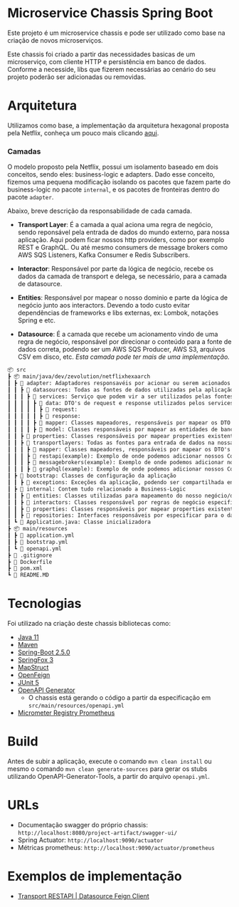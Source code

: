 # Microservice Chassis Spring Boot

Este projeto é um microservice chassis e pode ser utilizado como base na criação de novos microserviços.

Este chassis foi criado a partir das necessidades basicas de um microserviço, com cliente HTTP e persistência em banco
de dados.
Conforme a necesside, libs que fizerem necessárias ao cenário do seu projeto poderão ser adicionadas ou removidas.

# Arquitetura

Utilizamos como base, a implementação da arquitetura hexagonal proposta pela Netflix, conheça um pouco mais
clicando [aqui](https://netflixtechblog.com/ready-for-changes-with-hexagonal-architecture-b315ec967749).

### Camadas

O modelo proposto pela Netflix, possui um isolamento baseado em dois conceitos, sendo eles: business-logic e adapters.
Dado esse conceito,
fizemos uma pequena modificação isolando os pacotes que fazem parte do business-logic no pacote `internal`, e os pacotes
de fronteiras dentro do pacote `adapter`.

Abaixo, breve descrição da responsabilidade de cada camada.

- **Transport Layer**: É a camada a qual aciona uma regra de negócio, sendo reponsável pela entrada de dados do mundo
  externo, para nossa aplicação.
  Aqui podem ficar nossos http providers, como por exemplo REST e GraphQL. Ou até mesmo consumers de message brokers
  como AWS SQS Listeners, Kafka Consumer e Redis Subscribers.

- **Interactor**: Responsável por parte da lógica de negócio, recebe os dados da camada de transport e delega, se
  necessário, para a camada de datasource.

- **Entities**: Responsável por mapear o nosso dominio e parte da lógica de negócio junto aos interactors. Devendo a
  todo custo
  evitar dependências de frameworks e libs externas, ex: Lombok, notações Spring e etc.

- **Datasource**: É a camada que recebe um acionamento vindo de uma regra de negócio, responsável por direcionar o
  conteúdo
  para a fonte de dados correta, podendo ser um AWS SQS Producer, AWS S3, arquivos CSV em disco, etc. *Esta camada pode
  ter mais de uma implementação.*

```markdown
📦 src
┣ 📦 main/java/dev/zevolution/netflixhexaarch
┃ ┣ 📂 adapter: Adaptadores responsavéis por acionar ou serem acionados a partir de eventos externos ou do bussiness-logic
┃ ┃ ┣ 📂 datasources: Todas as fontes de dados utilizadas pela aplicação
┃ ┃ ┃ ┣ 📂 services: Serviço que podem vir a ser utilizados pelas fontes de dados, ex: uma class Feign Client
┃ ┃ ┃ ┃ ┣ 📂 data: DTO's de request e response utilizados pelos services acima
┃ ┃ ┃ ┃ ┃ ┣ 📂 request:
┃ ┃ ┃ ┃ ┃ ┣ 📂 response:
┃ ┃ ┃ ┃ ┣ 📂 mapper: Classes mapeadores, responsáveis por mapear os DTO's dos services, para entidades do bussiness-logic(internal)
┃ ┃ ┃ ┃ ┣ 📂 model: Classes responsáveis por mapear as entidades de banco de dados, aqui, podemos utilizar anotações como @Entity, @Column, etc...
┃ ┃ ┣ 📂 properties: Classes responsáveis por mapear properties existentes no application.yml
┃ ┃ ┣ 📂 transportlayers: Todas as fontes para entrada de dados na nossa aplicação, ex: Controllers, Consumers, Socket, etc ...
┃ ┃ ┃ ┣ 📂 mapper: Classes mapeadores, responsáveis por mapear os DTO's da transportlayer, para entidades do bussiness-logic(internal) e vice-versa
┃ ┃ ┃ ┣ 📂 restapi(example): Exemplo de onde podemos adicionar nossos Controllers
┃ ┃ ┃ ┣ 📂 messagebrokers(example): Exemplo de onde podemos adicionar nossos Listeners, Consumers e Subscribers
┃ ┃ ┃ ┣ 📂 graphql(example): Exemplo de onde podemos adicionar nossos Controllers
┃ ┣ 📂 bootstrap: Classes de configuração da aplicação
┃ ┃ ┣ 📂 exceptions: Exceções da aplicação, podendo ser compartilhada entre camadas
┃ ┣ 📂 internal: Contem tudo relacionado a Business-Logic
┃ ┃ ┣ 📂 entities: Classes utilizadas para mapeamento do nosso negócio/dominio
┃ ┃ ┣ 📂 interactors: Classes responsável por regras de negócio especificas
┃ ┃ ┣ 📂 properties: Classes responsáveis por mapear properties existentes no application.yml
┃ ┃ ┣ 📂 repositories: Interfaces responsáveis por especificar para o datasource, qual o input e retorno exigido pelo nosso domínio
┃ ┗ 📜 Application.java: Classe inicializadora
┣ 📦 main/resources
┃ ┣ 📜 application.yml
┃ ┣ 📜 bootstrap.yml
┃ ┗ 📜 openapi.yml
┣ 📜 .gitignore
┣ 📜 Dockerfile
┣ 📜 pom.xml
┗ 📜 README.MD
```

# Tecnologias

Foi utilizado na criação deste chassis bibliotecas como:

* [Java 11](https://openjdk.java.net/projects/jdk/11/)
* [Maven](https://maven.apache.org/)
* [Spring-Boot 2.5.0](https://docs.spring.io/spring-boot/docs/2.2.2.RELEASE/reference/htmlsingle/)
* [SpringFox 3](https://github.com/springfox/springfox/releases/tag/3.0.0)
* [MapStruct](https://mapstruct.org/documentation/stable/reference/html/)
* [OpenFeign](https://spring.io/projects/spring-cloud-openfeign)
* [JUnit 5](https://junit.org/junit5/docs/current/user-guide/)
* [OpenAPI Generator](https://github.com/OpenAPITools/openapi-generator)
    * O chassis está gerando o código a partir da especificação em `src/main/resources/openapi.yml`
* [Micrometer Registry Prometheus](https://docs.spring.io/spring-boot/docs/current/reference/htmlsingle/#actuator.metrics.getting-started)

# Build

Antes de subir a aplicação, execute o comando `mvn clean install` ou mesmo o comando `mvn clean generate-sources` para
gerar os stubs
utilizando OpenAPI-Generator-Tools, a partir do arquivo `openapi.yml`.

# URLs

- Documentação swagger do próprio chassis: `http://localhost:8080/project-artifact/swagger-ui/`
- Spring Actuator: `http://localhost:9090/actuator`
- Métricas prometheus: `http://localhost:9090/actuator/prometheus`

# Exemplos de implementação

- [Transport RESTAPI | Datasource Feign Client](https://github.com/zevolution/netflix-hexagonal-architecture)